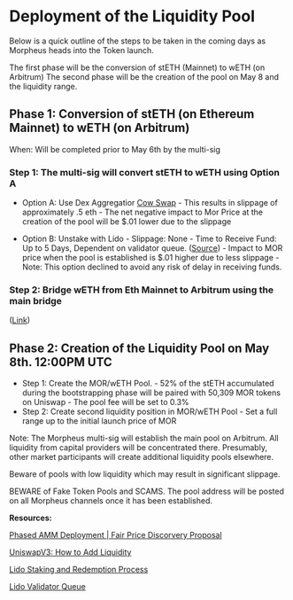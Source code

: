 # Deployment of the Liquidity Pool

Below is a quick outline of the steps to be taken in the coming days as Morpheus heads into the Token launch. 

The first phase will be the conversion of stETH (Mainnet) to wETH (on Arbitrum)
The second phase will be the creation of the pool on May 8 and the liquidity range. 


## Phase 1: Conversion of stETH (on Ethereum Mainnet) to wETH (on Arbitrum)
When: Will be completed prior to May 6th by the multi-sig

### Step 1: The multi-sig will convert stETH to wETH using Option A

- Option A: Use Dex Aggregatior  [Cow Swap](https://swap.cow.fi/#/1/swap/WETH)
        - This results in slippage of approximately .5 eth 
        - The net negative impact to Mor Price at the creation of the pool will be $.01 lower due to the slippage

- Option B: Unstake with Lido 
        - Slippage: None
        - Time to Receive Fund: Up to 5 Days, Dependent on validator queue. ([Source](https://stake.lido.fi/wrap))
        - Impact to MOR price when the pool is established is $.01 higher due to less slippage
        - Note: This option declined to avoid any risk of delay in receiving funds.

### Step 2: Bridge wETH from Eth Mainnet to Arbitrum using the main bridge

([Link](https://bridge.arbitrum.io))


## Phase 2: Creation of the Liquidity Pool on May 8th. 12:00PM UTC

- Step 1: Create the MOR/wETH Pool.
      - 52% of the stETH accumulated during the bootstrapping phase will be paired with 50,309 MOR tokens on Uniswap
      - The pool fee will be set to 0.3%
- Step 2: Create second liquidity position in MOR/wETH Pool
      - Set a full range up to the initial launch price of MOR

Note: The Morpheus multi-sig will establish the main pool on Arbitrum. All liquidity from capital providers will be concentrated there. Presumably, other market participants will create additional liquidity pools elsewhere.

Beware of pools with low liquidity which may result in significant slippage. 

BEWARE of Fake Token Pools and SCAMS. The pool address will be posted on all Morpheus channels once it has been established. 

**Resources:**

[Phased AMM Deployment | Fair Price Discorvery Proposal](https://github.com/MorpheusAIs/Docs/blob/main/!KEYDOCS%20README%20FIRST!/Phased%20AMM%20Deployment%20and%20Fair%20Price%20Discovery.md) 

[UniswapV3: How to Add Liquidity](https://support.uniswap.org/hc/en-us/articles/7423194619661-How-to-add-liquidity-to-Uniswap-v3) 

[Lido Staking and Redemption Process](https://stake.lido.fi/wrap)

[Lido Validator Queue](https://www.validatorqueue.com/ )
